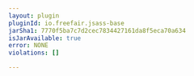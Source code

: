 ```yaml
---
layout: plugin
pluginId: io.freefair.jsass-base
jarSha1: 7770f5ba7c7d2cec7834427161da8f5eca70a634
isJarAvailable: true
error: NONE
violations: []

---
```

